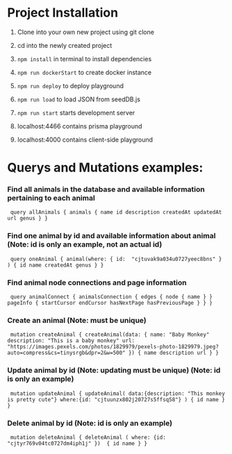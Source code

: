 # Project Installation

1. Clone into your own new project using git clone

2. cd into the newly created project

3. `npm install` in terminal to install dependencies

4. `npm run dockerStart` to create docker instance

5. `npm run deploy` to deploy playground

6. `npm run load` to load JSON from seedDB.js

7. `npm run start` starts development server

8. localhost:4466 contains prisma playground

9. localhost:4000 contains client-side playground

# Querys and Mutations examples:


### Find all animals in the database and available information pertaining to each animal

` query allAnimals {
	animals {
    name
    id
    description
    createdAt
    updatedAt
    url
    genus
  }
 }`

### Find one animal by id and available information about animal (Note: id is only an example, not an actual id)


` query oneAnimal {
  animal(where: { id:  "cjtuvak9a034u0727yeec8bns" }
  ) {
    id
    name
    createdAt
    genus
  }
 }`

### Find animal node connections and page information

` query animalConnect {
  animalsConnection {
    edges {
      node {
        name
      }
    }
    pageInfo {
      startCursor
      endCursor
      hasNextPage
      hasPreviousPage
    }
  }
 }`

### Create an animal (Note: must be unique)

` mutation createAnimal {
  createAnimal(data: {
    name: "Baby Monkey"
    description: "This is a baby monkey"
    url: "https://images.pexels.com/photos/1829979/pexels-photo-1829979.jpeg?auto=compress&cs=tinysrgb&dpr=2&w=500"
  }) {
    name
    description
    url
  }
 }`

### Update animal by id (Note: updating must be unique) (Note: id is only an example)

` mutation updateAnimal {
	updateAnimal(
    data:{description: "This monkey is pretty cute"}
    where:{id: "cjtuunzx802j20727s5ffsq58"}
  ) {
    id
    name
  }
 }`

### Delete animal by id (Note: id is only an example)

` mutation deleteAnimal {
  deleteAnimal (
    where: {id: "cjtyr769v04tc0727dm4iph1j" }) 
  {
    id
    name
  }
 }`